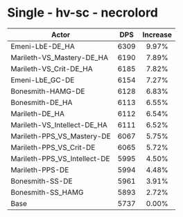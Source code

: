 # Single - hv-sc - necrolord
| Actor | DPS | Increase |
|---|:---:|:---:|
|Emeni-LbE-DE_HA|6309|9.97%|
|Marileth-VS_Mastery-DE_HA|6190|7.89%|
|Marileth-VS_Crit-DE_HA|6185|7.82%|
|Emeni-LbE_GC-DE|6154|7.27%|
|Bonesmith-HAMG-DE|6128|6.83%|
|Bonesmith-DE_HA|6113|6.55%|
|Marileth-DE_HA|6112|6.54%|
|Marileth-VS_Intellect-DE_HA|6111|6.52%|
|Marileth-PPS_VS_Mastery-DE|6067|5.75%|
|Marileth-PPS_VS_Crit-DE|6065|5.72%|
|Marileth-PPS_VS_Intellect-DE|5995|4.50%|
|Marileth-PPS-DE|5994|4.48%|
|Bonesmith-SS-DE|5961|3.91%|
|Bonesmith-SS_HAMG|5893|2.72%|
|Base|5737|0.00%|
